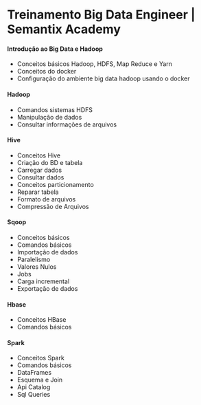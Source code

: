 # Treinamento Big Data Engineer | Semantix Academy

#### Introdução ao Big Data e Hadoop
- Conceitos básicos Hadoop, HDFS, Map Reduce e Yarn
- Conceitos do docker
- Configuração do ambiente big data hadoop usando o docker

#### Hadoop
- Comandos sistemas HDFS
- Manipulação de dados
- Consultar informações de arquivos

#### Hive
- Conceitos Hive
- Criação do BD e tabela
- Carregar dados
- Consultar dados
- Conceitos particionamento
- Reparar tabela
 - Formato de arquivos
 - Compressão de Arquivos

#### Sqoop
- Conceitos básicos
- Comandos básicos
- Importação de dados
- Paralelismo
- Valores Nulos
- Jobs
- Carga incremental
- Exportação de dados

#### Hbase
- Conceitos HBase
- Comandos básicos

#### Spark
- Conceitos Spark
- Comandos básicos
- DataFrames
- Esquema e Join
- Api Catalog
- Sql Queries
